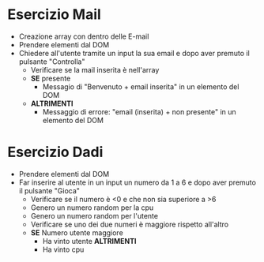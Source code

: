 # Esercizio Mail
- Creazione array con dentro delle E-mail
- Prendere elementi dal DOM 
- Chiedere all'utente tramite un input la sua email e dopo aver premuto il pulsante "Controlla"
    - Verificare se la mail inserita è nell'array
    - **SE** presente
        - Messagio di "Benvenuto + email inserita" in un elemento del DOM
    - **ALTRIMENTI**
        - Messaggio di errore: "email (inserita) + non presente" in un elemento del DOM


# Esercizio Dadi
- Prendere elementi dal DOM
- Far inserire al utente in un input un numero da 1 a 6 e dopo aver premuto il pulsante "Gioca"
    - Verificare se il numero è <0 e che non sia superiore a >6
    - Genero un numero random per la cpu
    - Genero un numero random per l'utente 
    - Verificare se uno dei due numeri è maggiore rispetto all'altro
    - **SE** Numero utente maggiore
        - Ha vinto utente 
    **ALTRIMENTI**
        - Ha vinto cpu